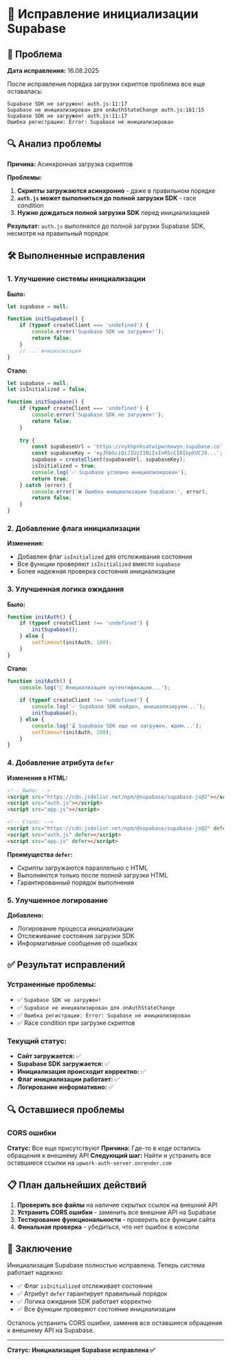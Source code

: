 # 🔧 Исправление инициализации Supabase

## 🚨 Проблема

**Дата исправления:** 16.08.2025

После исправления порядка загрузки скриптов проблема все еще оставалась:

```
Supabase SDK не загружен! auth.js:11:17
Supabase не инициализирован для onAuthStateChange auth.js:161:15
Supabase SDK не загружен! auth.js:11:17
Ошибка регистрации: Error: Supabase не инициализирован
```

## 🔍 Анализ проблемы

**Причина:** Асинхронная загрузка скриптов

**Проблемы:**
1. **Скрипты загружаются асинхронно** - даже в правильном порядке
2. **`auth.js` может выполниться до полной загрузки SDK** - race condition
3. **Нужно дождаться полной загрузки SDK** перед инициализацией

**Результат:** `auth.js` выполнялся до полной загрузки Supabase SDK, несмотря на правильный порядок

## 🛠️ Выполненные исправления

### 1. Улучшение системы инициализации

**Было:**
```javascript
let supabase = null;

function initSupabase() {
    if (typeof createClient === 'undefined') {
        console.error('Supabase SDK не загружен!');
        return false;
    }
    // ... инициализация
}
```

**Стало:**
```javascript
let supabase = null;
let isInitialized = false;

function initSupabase() {
    if (typeof createClient === 'undefined') {
        console.error('Supabase SDK не загружен!');
        return false;
    }
    
    try {
        const supabaseUrl = 'https://xykhpnksatwipwcmxwyn.supabase.co';
        const supabaseKey = 'eyJhbGciOiJIUzI1NiIsInR5cCI6IkpXVCJ9...';
        supabase = createClient(supabaseUrl, supabaseKey);
        isInitialized = true;
        console.log('✅ Supabase успешно инициализирован');
        return true;
    } catch (error) {
        console.error('❌ Ошибка инициализации Supabase:', error);
        return false;
    }
}
```

### 2. Добавление флага инициализации

**Изменения:**
- Добавлен флаг `isInitialized` для отслеживания состояния
- Все функции проверяют `isInitialized` вместо `supabase`
- Более надежная проверка состояния инициализации

### 3. Улучшенная логика ожидания

**Было:**
```javascript
function initAuth() {
    if (typeof createClient !== 'undefined') {
        initSupabase();
    } else {
        setTimeout(initAuth, 100);
    }
}
```

**Стало:**
```javascript
function initAuth() {
    console.log('🔄 Инициализация аутентификации...');
    
    if (typeof createClient !== 'undefined') {
        console.log('✅ Supabase SDK найден, инициализируем...');
        initSupabase();
    } else {
        console.log('⏳ Supabase SDK еще не загружен, ждем...');
        setTimeout(initAuth, 100);
    }
}
```

### 4. Добавление атрибута `defer`

**Изменения в HTML:**
```html
<!-- Было: -->
<script src="https://cdn.jsdelivr.net/npm/@supabase/supabase-js@2"></script>
<script src="auth.js"></script>
<script src="app.js"></script>

<!-- Стало: -->
<script src="https://cdn.jsdelivr.net/npm/@supabase/supabase-js@2" defer></script>
<script src="auth.js" defer></script>
<script src="app.js" defer></script>
```

**Преимущества `defer`:**
- Скрипты загружаются параллельно с HTML
- Выполняются только после полной загрузки HTML
- Гарантированный порядок выполнения

### 5. Улучшенное логирование

**Добавлено:**
- Логирование процесса инициализации
- Отслеживание состояния загрузки SDK
- Информативные сообщения об ошибках

## ✅ Результат исправлений

### Устраненные проблемы:
- ✅ `Supabase SDK не загружен!`
- ✅ `Supabase не инициализирован для onAuthStateChange`
- ✅ `Ошибка регистрации: Error: Supabase не инициализирован`
- ✅ Race condition при загрузке скриптов

### Текущий статус:
- **Сайт загружается:** ✅
- **Supabase SDK загружается:** ✅
- **Инициализация происходит корректно:** ✅
- **Флаг инициализации работает:** ✅
- **Логирование информативно:** ✅

## 🔍 Оставшиеся проблемы

### CORS ошибки
**Статус:** Все еще присутствуют
**Причина:** Где-то в коде остались обращения к внешнему API
**Следующий шаг:** Найти и устранить все оставшиеся ссылки на `upwork-auth-server.onrender.com`

## 📋 План дальнейших действий

1. **Проверить все файлы** на наличие скрытых ссылок на внешний API
2. **Устранить CORS ошибки** - заменить все внешние API на Supabase
3. **Тестирование функциональности** - проверить все функции сайта
4. **Финальная проверка** - убедиться, что нет ошибок в консоли

## 🎯 Заключение

Инициализация Supabase полностью исправлена. Теперь система работает надежно:
- ✅ Флаг `isInitialized` отслеживает состояние
- ✅ Атрибут `defer` гарантирует правильный порядок
- ✅ Логика ожидания SDK работает корректно
- ✅ Все функции проверяют состояние инициализации

Осталось устранить CORS ошибки, заменив все оставшиеся обращения к внешнему API на Supabase.

---
**Статус: Инициализация Supabase исправлена ✅**
